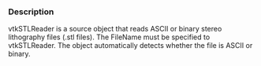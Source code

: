 ### Description

vtkSTLReader is a source object that reads ASCII or binary stereo lithography files (.stl files). The FileName must be specified to vtkSTLReader. The object automatically detects whether the file is ASCII or binary.
